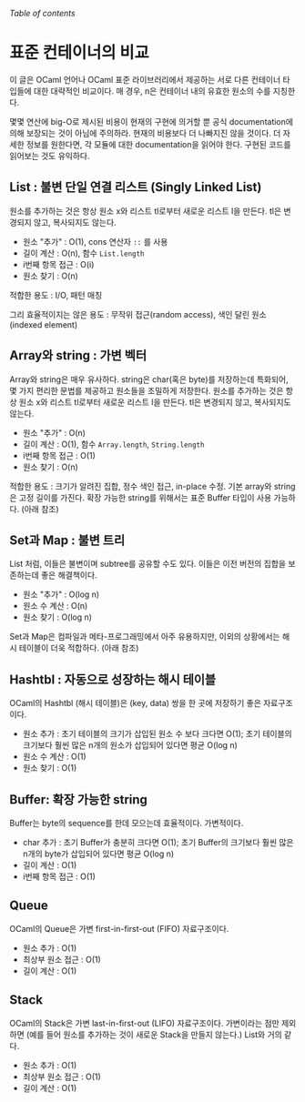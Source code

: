 <!-- ((! set title Comparison of Standard Containers !)) ((! set learn !)) -->

*Table of contents*

# 표준 컨테이너의 비교
이 글은 OCaml 언어나 OCaml 표준 라이브러리에서 제공하는 서로 다른 컨테이너 타입들에 대한 대략적인 비교이다. 매 경우, n은 컨테이너 내의 유효한 원소의 수를 지칭한다.

몇몇 연산에 big-O로 제시된 비용이 현재의 구현에 의거할 뿐 공식 documentation에 의해 보장되는 것이 아님에 주의하라. 현재의 비용보다 더 나빠지진 않을 것이다. 더 자세한 정보를 원한다면, 각 모듈에 대한 documentation을 읽어야 한다. 구현된 코드를 읽어보는 것도 유익하다.

## List : 불변 단일 연결 리스트 (Singly Linked List)
원소를 추가하는 것은 항상 원소 x와 리스트 tl로부터 새로운 리스트 l을 만든다. tl은 변경되지 않고, 복사되지도 않는다.

* 원소 "추가" : O(1), cons 연산자 `::` 를 사용
* 길이 계산 : O(n), 함수 `List.length`
* i번째 항목 접근 : O(i)
* 원소 찾기 : O(n)

적합한 용도 : I/O, 패턴 매칭

그리 효율적이지는 않은 용도 : 무작위 접근(random access), 색인 달린 원소(indexed element)

## Array와 string : 가변 벡터
Array와 string은 매우 유사하다. string은 char(혹은 byte)를 저장하는데 특화되어, 몇 가지 편리한 문법를 제공하고 원소들을 조밀하게 저장한다. 
원소를 추가하는 것은 항상 원소 x와 리스트 tl로부터 새로운 리스트 l을 만든다. tl은 변경되지 않고, 복사되지도 않는다.

* 원소 "추가" : O(n)
* 길이 계산 : O(1), 함수 `Array.length`, `String.length`
* i번째 항목 접근 : O(1)
* 원소 찾기 : O(n)

적합한 용도 : 크기가 알려진 집합, 정수 색인 접근, in-place 수정. 기본 array와 string은 고정 길이를 가진다. 확장 가능한 string를 위해서는 표준 Buffer 타입이 사용 가능하다. (아래 참조)

## Set과 Map : 불변 트리
List 처럼, 이들은 불변이며 subtree를 공유할 수도 있다. 이들은 이전 버전의 집합을 보존하는데 좋은 해결책이다. 

* 원소 "추가" : O(log n)
* 원소 수 계산 : O(n)
* 원소 찾기 : O(log n)

Set과 Map은 컴파일과 메타-프로그래밍에서 아주 유용하지만, 이외의 상황에서는 해시 테이블이 더욱 적합하다. (아래 참조)

## Hashtbl : 자동으로 성장하는 해시 테이블
OCaml의 Hashtbl (해시 테이블)은 (key, data) 쌍을 한 곳에 저장하기 좋은 자료구조이다.

* 원소 추가 : 초기 테이블의 크기가 삽입된 원소 수 보다 크다면 O(1); 초기 테이블의 크기보다 훨씬 많은 n개의 원소가 삽입되어 있다면 평균 O(log n)
* 원소 수 계산 : O(1)
* 원소 찾기 : O(1)

## Buffer: 확장 가능한 string
Buffer는 byte의 sequence를 한데 모으는데 효율적이다. 가변적이다.

* char 추가 : 초기 Buffer가 충분히 크다면 O(1); 초기 Buffer의 크기보다 훨씬 많은 n개의 byte가 삽입되어 있다면 평균 O(log n)
* 길이 계산 : O(1)
* i번째 항목 접근 : O(1)

## Queue
OCaml의 Queue은 가변 first-in-first-out (FIFO) 자료구조이다.

* 원소 추가 : O(1)
* 최상부 원소 접근 : O(1)
* 길이 계산 : O(1)

## Stack
OCaml의 Stack은 가변 last-in-first-out (LIFO) 자료구조이다. 가변이라는 점만 제외하면 (예를 들어 원소를 추가하는 것이 새로운 Stack을 만들지 않는다.) List와 거의 같다.

* 원소 추가 : O(1)
* 최상부 원소 접근 : O(1)
* 길이 계산 : O(1)

